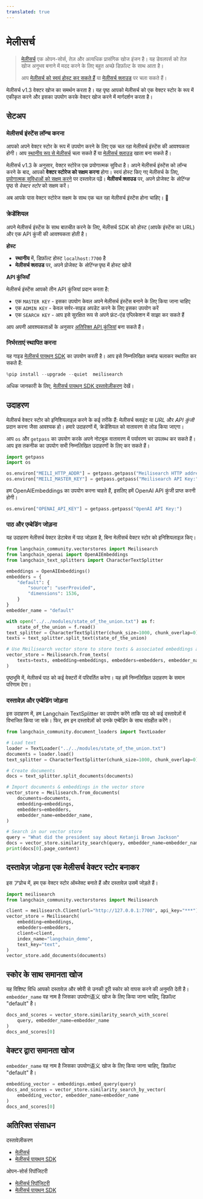 ```yaml
---
translated: true
---
```


# मेलीसर्च

> [मेलीसर्च](https://meilisearch.com) एक ओपन-सोर्स, तेज़ और अत्यधिक प्रासंगिक खोज इंजन है। यह डेवलपर्स को तेज़ खोज अनुभव बनाने में मदद करने के लिए बहुत अच्छे डिफ़ॉल्ट के साथ आता है।
>
> आप [मेलीसर्च को स्वयं होस्ट कर सकते हैं](https://www.meilisearch.com/docs/learn/getting_started/installation#local-installation) या [मेलीसर्च क्लाउड](https://www.meilisearch.com/pricing) पर चला सकते हैं।

मेलीसर्च v1.3 वेक्टर खोज का समर्थन करता है। यह पृष्ठ आपको मेलीसर्च को एक वेक्टर स्टोर के रूप में एकीकृत करने और इसका उपयोग करके वेक्टर खोज करने में मार्गदर्शन करता है।

## सेटअप

### मेलीसर्च इंस्टेंस लॉन्च करना

आपको अपने वेक्टर स्टोर के रूप में उपयोग करने के लिए एक चल रहा मेलीसर्च इंस्टेंस की आवश्यकता होगी। आप [स्थानीय रूप से मेलीसर्च](https://www.meilisearch.com/docs/learn/getting_started/installation#local-installation) चला सकते हैं या [मेलीसर्च क्लाउड](https://cloud.meilisearch.com/) खाता बना सकते हैं।

मेलीसर्च v1.3 के अनुसार, वेक्टर स्टोरेज एक प्रयोगात्मक सुविधा है। अपने मेलीसर्च इंस्टेंस को लॉन्च करने के बाद, आपको **वेक्टर स्टोरेज को सक्षम करना** होगा। स्वयं होस्ट किए गए मेलीसर्च के लिए, [प्रयोगात्मक सुविधाओं को सक्षम करने](https://www.meilisearch.com/docs/learn/experimental/overview) पर दस्तावेज़ पढ़ें। **मेलीसर्च क्लाउड** पर, अपने प्रोजेक्ट के _सेटिंग्स_ पृष्ठ से _वेक्टर स्टोर_ को सक्षम करें।

अब आपके पास वेक्टर स्टोरेज सक्षम के साथ एक चल रहा मेलीसर्च इंस्टेंस होना चाहिए। 🎉

### क्रेडेंशियल

अपने मेलीसर्च इंस्टेंस के साथ बातचीत करने के लिए, मेलीसर्च SDK को होस्ट (आपके इंस्टेंस का URL) और एक API कुंजी की आवश्यकता होती है।

**होस्ट**

- **स्थानीय** में, डिफ़ॉल्ट होस्ट `localhost:7700` है
- **मेलीसर्च क्लाउड** पर, अपने प्रोजेक्ट के _सेटिंग्स_ पृष्ठ में होस्ट खोजें

**API कुंजियाँ**

मेलीसर्च इंस्टेंस आपको तीन API कुंजियां प्रदान करता है:
- एक `MASTER KEY` - इसका उपयोग केवल अपने मेलीसर्च इंस्टेंस बनाने के लिए किया जाना चाहिए
- एक `ADMIN KEY` - केवल सर्वर-साइड अपडेट करने के लिए इसका उपयोग करें
- एक `SEARCH KEY` - आप इसे सुरक्षित रूप से अपने फ्रंट-एंड एप्लिकेशन में साझा कर सकते हैं

आप अपनी आवश्यकताओं के अनुसार [अतिरिक्त API कुंजियां](https://www.meilisearch.com/docs/learn/security/master_api_keys) बना सकते हैं।

### निर्भरताएं स्थापित करना

यह गाइड [मेलीसर्च पायथन SDK](https://github.com/meilisearch/meilisearch-python) का उपयोग करती है। आप इसे निम्नलिखित कमांड चलाकर स्थापित कर सकते हैं:

```python
%pip install --upgrade --quiet  meilisearch
```

अधिक जानकारी के लिए, [मेलीसर्च पायथन SDK दस्तावेज़ीकरण](https://meilisearch.github.io/meilisearch-python/) देखें।

## उदाहरण

मेलीसर्च वेक्टर स्टोर को इनिशियलाइज़ करने के कई तरीके हैं: मेलीसर्च क्लाइंट या _URL_ और _API कुंजी_ प्रदान करना जैसा आवश्यक हो। हमारे उदाहरणों में, क्रेडेंशियल को वातावरण से लोड किया जाएगा।

आप `os` और `getpass` का उपयोग करके अपने नोटबुक वातावरण में पर्यावरण चर उपलब्ध कर सकते हैं। आप इस तकनीक का उपयोग सभी निम्नलिखित उदाहरणों के लिए कर सकते हैं।

```python
import getpass
import os

os.environ["MEILI_HTTP_ADDR"] = getpass.getpass("Meilisearch HTTP address and port:")
os.environ["MEILI_MASTER_KEY"] = getpass.getpass("Meilisearch API Key:")
```

हम OpenAIEmbeddings का उपयोग करना चाहते हैं, इसलिए हमें OpenAI API कुंजी प्राप्त करनी होगी।

```python
os.environ["OPENAI_API_KEY"] = getpass.getpass("OpenAI API Key:")
```

### पाठ और एम्बेडिंग जोड़ना

यह उदाहरण मेलीसर्च वेक्टर डेटाबेस में पाठ जोड़ता है, बिना मेलीसर्च वेक्टर स्टोर को इनिशियलाइज़ किए।

```python
from langchain_community.vectorstores import Meilisearch
from langchain_openai import OpenAIEmbeddings
from langchain_text_splitters import CharacterTextSplitter

embeddings = OpenAIEmbeddings()
embedders = {
    "default": {
        "source": "userProvided",
        "dimensions": 1536,
    }
}
embedder_name = "default"
```

```python
with open("../../modules/state_of_the_union.txt") as f:
    state_of_the_union = f.read()
text_splitter = CharacterTextSplitter(chunk_size=1000, chunk_overlap=0)
texts = text_splitter.split_text(state_of_the_union)
```

```python
# Use Meilisearch vector store to store texts & associated embeddings as vector
vector_store = Meilisearch.from_texts(
    texts=texts, embedding=embeddings, embedders=embedders, embedder_name=embedder_name
)
```

पृष्ठभूमि में, मेलीसर्च पाठ को कई वेक्टरों में परिवर्तित करेगा। यह हमें निम्नलिखित उदाहरण के समान परिणाम देगा।

### दस्तावेज़ और एम्बेडिंग जोड़ना

इस उदाहरण में, हम Langchain TextSplitter का उपयोग करेंगे ताकि पाठ को कई दस्तावेज़ों में विभाजित किया जा सके। फिर, हम इन दस्तावेज़ों को उनके एम्बेडिंग के साथ संग्रहीत करेंगे।

```python
from langchain_community.document_loaders import TextLoader

# Load text
loader = TextLoader("../../modules/state_of_the_union.txt")
documents = loader.load()
text_splitter = CharacterTextSplitter(chunk_size=1000, chunk_overlap=0)

# Create documents
docs = text_splitter.split_documents(documents)

# Import documents & embeddings in the vector store
vector_store = Meilisearch.from_documents(
    documents=documents,
    embedding=embeddings,
    embedders=embedders,
    embedder_name=embedder_name,
)

# Search in our vector store
query = "What did the president say about Ketanji Brown Jackson"
docs = vector_store.similarity_search(query, embedder_name=embedder_name)
print(docs[0].page_content)
```

## दस्तावेज़ जोड़ना एक मेलीसर्च वेक्टर स्टोर बनाकर

इस アप्रोच में, हम एक वेक्टर स्टोर ऑब्जेक्ट बनाते हैं और दस्तावेज़ उसमें जोड़ते हैं।

```python
import meilisearch
from langchain_community.vectorstores import Meilisearch

client = meilisearch.Client(url="http://127.0.0.1:7700", api_key="***")
vector_store = Meilisearch(
    embedding=embeddings,
    embedders=embedders,
    client=client,
    index_name="langchain_demo",
    text_key="text",
)
vector_store.add_documents(documents)
```

## स्कोर के साथ समानता खोज

यह विशिष्ट विधि आपको दस्तावेज़ और क्वेरी से उनकी दूरी स्कोर को वापस करने की अनुमति देती है। `embedder_name` वह नाम है जिसका उपयोग语义 खोज के लिए किया जाना चाहिए, डिफ़ॉल्ट "default" है।

```python
docs_and_scores = vector_store.similarity_search_with_score(
    query, embedder_name=embedder_name
)
docs_and_scores[0]
```

## वेक्टर द्वारा समानता खोज

`embedder_name` वह नाम है जिसका उपयोग语义 खोज के लिए किया जाना चाहिए, डिफ़ॉल्ट "default" है।

```python
embedding_vector = embeddings.embed_query(query)
docs_and_scores = vector_store.similarity_search_by_vector(
    embedding_vector, embedder_name=embedder_name
)
docs_and_scores[0]
```

## अतिरिक्त संसाधन

दस्तावेज़ीकरण
- [मेलीसर्च](https://www.meilisearch.com/docs/)
- [मेलीसर्च पायथन SDK](https://python-sdk.meilisearch.com)

ओपन-सोर्स रिपॉजिटरी
- [मेलीसर्च रिपॉजिटरी](https://github.com/meilisearch/meilisearch)
- [मेलीसर्च पायथन SDK](https://github.com/meilisearch/meilisearch-python)
